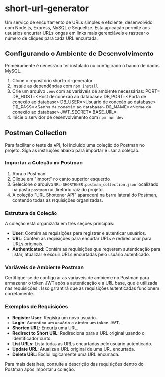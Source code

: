 # short-url-generator
Um serviço de encurtamento de URLs simples e eficiente, desenvolvido com Node.js, Express, MySQL e Sequelize. Esta aplicação permite aos usuários encurtar URLs longas em links mais gerenciáveis e rastrear o número de cliques para cada URL encurtada.

## Configurando o Ambiente de Desenvolvimento

Primeiramente é necessário ter instalado ou configurado o banco de dados MySQL.

1. Clone o repositório short-url-generator
2. Instale as dependências com `npm install`
3. Crie um arquivo `.env` com as variáveis de ambiente necessárias:
    PORT=<Porta que o servidor deve rodar>
    DB_HOST=<Host de conexão ao database>
    DB_PORT=<Porta de conexão ao database>
    DB_USER=<Usuário de conexão ao database>
    DB_PASS=<Senha de conexão ao database>
    DB_NAME=<Nome de conexão ao database>
    JWT_SECRET=<Chave secreta do JWT>
    BASE_URL=<URL base do sistema>
4. Inicie o servidor de desenvolvimento com `npm run dev`

## Postman Collection

Para facilitar o teste da API, foi incluído uma coleção do Postman no projeto. Siga as instruções abaixo para importar e usar a coleção.

### Importar a Coleção no Postman

1. Abra o Postman.
2. Clique em "Import" no canto superior esquerdo.
3. Selecione o arquivo `URL-SHORTENER.postman_collection.json` localizado na pasta `postman` no diretório raiz do projeto.
4. A coleção "URL Shortener API" aparecerá na barra lateral do Postman, contendo todas as requisições organizadas.

### Estrutura da Coleção

A coleção está organizada em três seções principais:

- **User**: Contém as requisições para registrar e autenticar usuários.
- **URL**: Contém as requisições para encurtar URLs e redirecionar para URLs originais.
- **Authenticated**: Contém as requisições que requerem autenticação para listar, atualizar e excluir URLs encurtadas pelo usuário autenticado.

### Variáveis de Ambiente Postman

Certifique-se de configurar as variáveis de ambiente no Postman para armazenar o token JWT após a autenticação e a URL base, que é utilizada nas requisições . Isso garantirá que as requisições autenticadas funcionem corretamente.

### Exemplos de Requisições

- **Register User**: Registra um novo usuário.
- **Login**: Autentica um usuário e obtém um token JWT.
- **Shorten URL**: Encurta uma URL.
- **Redirect to Short URL**: Redireciona para a URL original usando o identificador curto.
- **List URLs**: Lista todas as URLs encurtadas pelo usuário autenticado.
- **Update URL**: Atualiza a URL original de uma URL encurtada.
- **Delete URL**: Exclui logicamente uma URL encurtada.

Para mais detalhes, consulte a descrição das requisições dentro do Postman após importar a coleção.

